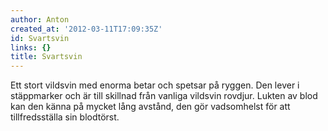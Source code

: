 ```yaml
---
author: Anton
created_at: '2012-03-11T17:09:35Z'
id: Svartsvin
links: {}
title: Svartsvin
---
```


Ett stort vildsvin med enorma betar och spetsar på ryggen. Den lever i stäppmarker och är till
skillnad från vanliga vildsvin rovdjur. Lukten av blod kan den känna på mycket lång avstånd, den gör
vadsomhelst för att tillfredsställa sin blodtörst.
